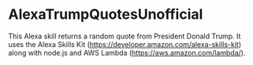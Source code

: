 # AlexaTrumpQuotesUnofficial
This Alexa skill returns a random quote from President Donald Trump. It uses the Alexa Skills Kit (https://developer.amazon.com/alexa-skills-kit) along with node.js and AWS Lambda (https://aws.amazon.com/lambda/). 
